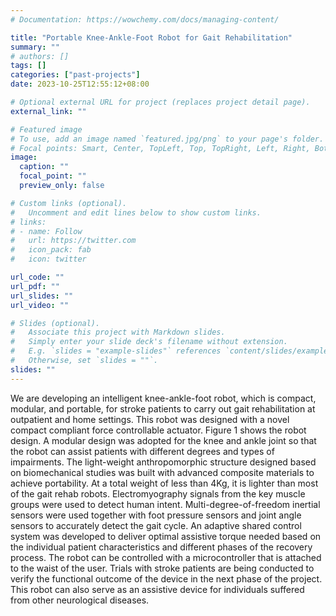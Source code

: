 ```yaml
---
# Documentation: https://wowchemy.com/docs/managing-content/

title: "Portable Knee-Ankle-Foot Robot for Gait Rehabilitation"
summary: ""
# authors: []
tags: []
categories: ["past-projects"]
date: 2023-10-25T12:55:12+08:00

# Optional external URL for project (replaces project detail page).
external_link: ""

# Featured image
# To use, add an image named `featured.jpg/png` to your page's folder.
# Focal points: Smart, Center, TopLeft, Top, TopRight, Left, Right, BottomLeft, Bottom, BottomRight.
image:
  caption: ""
  focal_point: ""
  preview_only: false

# Custom links (optional).
#   Uncomment and edit lines below to show custom links.
# links:
# - name: Follow
#   url: https://twitter.com
#   icon_pack: fab
#   icon: twitter

url_code: ""
url_pdf: ""
url_slides: ""
url_video: ""

# Slides (optional).
#   Associate this project with Markdown slides.
#   Simply enter your slide deck's filename without extension.
#   E.g. `slides = "example-slides"` references `content/slides/example-slides.md`.
#   Otherwise, set `slides = ""`.
slides: ""
---
```


We are developing an intelligent knee-ankle-foot robot, which is compact, modular, and portable, for stroke patients to carry out gait rehabilitation at outpatient and home settings. This robot was designed with a novel compact compliant force controllable actuator. Figure 1 shows the robot design. A modular design was adopted for the knee and ankle joint so that the robot can assist patients with different degrees and types of impairments. The light-weight anthropomorphic structure designed based on biomechanical studies was built with advanced composite materials to achieve portability. At a total weight of less than 4Kg, it is lighter than most of the gait rehab robots.
Electromyography signals from the key muscle groups were used to detect human intent. Multi-degree-of-freedom inertial sensors were used together with foot pressure sensors and joint angle sensors to accurately detect the gait cycle. An adaptive shared control system was developed to deliver optimal assistive torque needed based on the individual patient characteristics and different phases of the recovery process. The robot can be controlled with a microcontroller that is attached to the waist of the user.
Trials with stroke patients are being conducted to verify the functional outcome of the device in the next phase of the project. This robot can also serve as an assistive device for individuals suffered from other neurological diseases.
